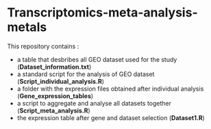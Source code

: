 # Transcriptomics-meta-analysis-metals

This repository contains :
- a table that desbribes all GEO dataset used for the study (**Dataset_information.txt**)
- a standard script for the analysis of GEO dataset (**Script_individual_analysis.R**)
- a folder with the expression files obtained after individual analysis (**Gene_expression_tables**)
- a script to aggregate and analyse all datasets together (**Script_meta_analysis.R**)
- the expression table after gene and dataset selection (**Dataset1.R**)

